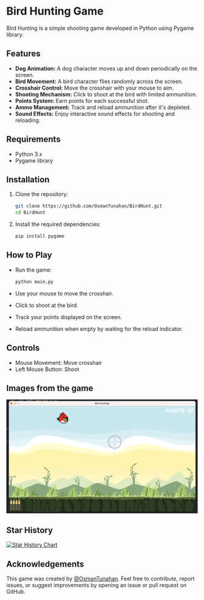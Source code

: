 # Bird Hunting Game

Bird Hunting is a simple shooting game developed in Python using Pygame library.

## Features

- **Dog Animation:** A dog character moves up and down periodically on the screen.
- **Bird Movement:** A bird character flies randomly across the screen.
- **Crosshair Control:** Move the crosshair with your mouse to aim.
- **Shooting Mechanism:** Click to shoot at the bird with limited ammunition.
- **Points System:** Earn points for each successful shot.
- **Ammo Management:** Track and reload ammunition after it's depleted.
- **Sound Effects:** Enjoy interactive sound effects for shooting and reloading.

## Requirements

- Python 3.x
- Pygame library

## Installation

1. Clone the repository:

   ```bash
   git clone https://github.com/OsmanTunahan/BirdHunt.git
   cd BirdHunt
   ```

2. Install the required dependencies:

   ```bash
   pip install pygame
   ```

## How to Play

- Run the game:

  ```bash
  python main.py
  ```

- Use your mouse to move the crosshair.
- Click to shoot at the bird.
- Track your points displayed on the screen.
- Reload ammunition when empty by waiting for the reload indicator.

## Controls

- Mouse Movement: Move crosshair
- Left Mouse Button: Shoot

## Images from the game
![Demo Image](docs/demo.png)

## Star History

[![Star History Chart](https://api.star-history.com/svg?repos=OsmanTunahan/BirdHunt&type=Date)](https://star-history.com/#OsmanTunahan/BirdHunt&Date)

## Acknowledgements

This game was created by [@OsmanTunahan](https://github.com/OsmanTunahan). Feel free to contribute, report issues, or suggest improvements by opening an issue or pull request on GitHub.